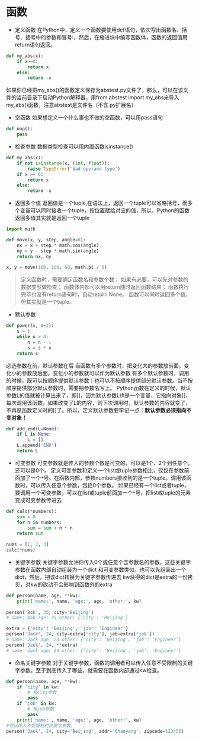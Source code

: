 # 函数
* 定义函数
  在Python中，定义一个函数要使用def语句，依次写出函数名、括号、括号中的参数和冒号:，然后，在缩进块中编写函数体，函数的返回值用return语句返回。
```python
def my_abs(x):
    if x>=0:
        return x
    else:
        return -x
```
如果你已经把my_abs()的函数定义保存为abstest.py文件了，那么，可以在该文件的当前目录下启动Python解释器，用from abstest import my_abs来导入my_abs()函数，注意abstest是文件名（不含.py扩展名）

* 空函数
  如果想定义一个什么事也不做的空函数，可以用pass语句
```python
def nop():
    pass
```

* 检查参数
  数据类型检查可以用内置函数isinstance()
```python
def my_abs(x):
    if not isinstance(x, (int, float)):
        raise TypeError('bad operand type')
    if x >= 0:
        return x
    else:
        return -x
```

* 返回多个值
  返回值是一个tuple,在语法上，返回一个tuple可以省略括号，而多个变量可以同时接收一个tuple，按位置赋给对应的值，所以，Python的函数返回多值其实就是返回一个tuple
```python
import math

def move(x, y, step, angle=0):
    nx = x + step * math.cos(angle)
    ny = y - step * math.sin(angle)
    return nx, ny
    
x, y = move(100, 100, 60, math.pi / 6)
```
> 定义函数时，需要确定函数名和参数个数；
> 如果有必要，可以先对参数的数据类型做检查；
> 函数体内部可以用return随时返回函数结果；
> 函数执行完毕也没有return语句时，自动return None。
> 函数可以同时返回多个值，但其实就是一个tuple。

* 默认参数
```python
def power(x, n=2):
    s = 1
    while n > 0:
        n = n - 1
        s = s * x
    return s
```
必选参数在前，默认参数在后
当函数有多个参数时，把变化大的参数放前面，变化小的参数放后面。变化小的参数就可以作为默认参数
有多个默认参数时，调用的时候，既可以按顺序提供默认参数；也可以不按顺序提供部分默认参数。当不按顺序提供部分默认参数时，需要把参数名写上。
Python函数在定义的时候，默认参数L的值就被计算出来了，即[]，因为默认参数L也是一个变量，它指向对象[]，每次调用该函数，如果改变了L的内容，则下次调用时，默认参数的内容就变了，不再是函数定义时的[]了。所以，定义默认参数要牢记一点：**默认参数必须指向不变对象！**
```python
def add_end(L=None):
    if L is None:
        L = []
    L.append('END')
    return L
```

* 可变参数
  可变参数就是传入的参数个数是可变的，可以是1个、2个到任意个，还可以是0个。
  定义可变参数和定义一个list或tuple参数相比，仅仅在参数前面加了一个`*`号。在函数内部，参数numbers接收到的是一个tuple。调用该函数时，可以传入任意个参数，包括0个参数。
  如果已经有一个list或者tuple，要调用一个可变参数，可以在list或tuple前面加一个`*`号，把list或tuple的元素变成可变参数传进去
```python
def calc(*numbers):
    sum = 0
    for n in numbers:
        sum = sum + n * n
    return sum
    
nums = [1, 2, 3]
calc(*nums)
```

* 关键字参数
  关键字参数允许你传入0个或任意个含参数名的参数，这些关键字参数在函数内部自动组装为一个dict
  和可变参数类似，也可以先组装出一个dict，然后，把该dict转换为关键字参数传进去
  kw获得的dict是extra的一份拷贝，对kw的改动不会影响到函数外的extra
```python
def person(name, age, **kw):
    print('name:', name, 'age:', age, 'other:', kw)
    
person('Bob', 35, city='Beijing')
# name: Bob age: 35 other: {'city': 'Beijing'}

extra = {'city': 'Beijing', 'job': 'Engineer'}
person('Jack', 24, city=extra['city'], job=extra['job'])
# name: Jack age: 24 other: {'city': 'Beijing', 'job': 'Engineer'}
person('Jack', 24, **extra)
# name: Jack age: 24 other: {'city': 'Beijing', 'job': 'Engineer'}
```

* 命名关键字参数
对于关键字参数，函数的调用者可以传入任意不受限制的关键字参数。至于到底传入了哪些，就需要在函数内部通过kw检查。
```python
def person(name, age, **kw):
    if 'city' in kw:
        # 有city参数
        pass
    if 'job' in kw:
        # 有job参数
        pass
    print('name:', name, 'age:', age, 'other:', kw)
#可以传入不受限制的关键字参数。
person('Jack', 24, city='Beijing', addr='Chaoyang', zipcode=123456)


```